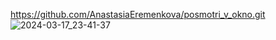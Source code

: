 https://github.com/AnastasiaEremenkova/posmotri_v_okno.git
![2024-03-17_23-41-37](https://github.com/AnastasiaEremenkova/posmotri_v_okno/assets/153527334/f456d232-f9f5-473c-b46d-d78e1d1bd442)
